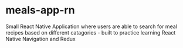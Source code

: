 # meals-app-rn

Small React Native Application where users are able to search for meal recipes based on different catagories - built to practice learning React Native Navigation and Redux
